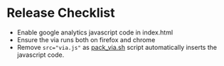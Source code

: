 # Release Checklist

 * Enable google analytics javascript code in index.html
 * Ensure the via runs both on firefox and chrome
 * Remove `src="via.js"` as [pack_via.sh](pack_via.sh) script automatically inserts the javascript code.
